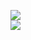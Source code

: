 [![](https://img.shields.io/badge/Made%20With-Github%20Spray-lightgrey.svg?style=for-the-badge&logo=github)](https://github.com/Annihil/github-spray#1174)  
[![](https://i.imgur.com/2DrTn0Z.gif)](https://github.com/Annihil/github-spray)